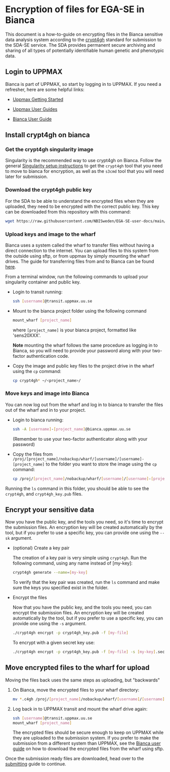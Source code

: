 # Encryption of files for EGA-SE in Bianca

This document is a how-to-guide on encrypting files in the Bianca sensitive data
analysis system according to the
[crypt4gh](https://www.ga4gh.org/news/crypt4gh-a-secure-method-for-sharing-human-genetic-data/)
standard for submission to the SDA-SE service. The SDA provides permanent secure
archiving and sharing of all types of potentially identifiable human genetic and
phenotypic data.

## Login to UPPMAX

Bianca is part of UPPMAX, so start by logging in to UPPMAX. If you need a
refresher, here are some helpful links:

- [Uppmax Getting Started](https://www.uppmax.uu.se/support/getting-started/)

- [Uppmax User Guides](https://www.uppmax.uu.se/support/user-guides/)

- [Bianca User Guide](https://www.uppmax.uu.se/support/user-guides/bianca-user-guide/)

## Install crypt4gh on bianca

### Get the crypt4gh singularity image

Singularity is the recommended way to use crypt4gh on Bianca. Follow the general
[Singularity setup instructions](singularity.md) to get the `crypt4gh` tool that
you need to move to bianca for encryption, as well as the `s3cmd` tool that you
will need later for submission.

### Download the crypt4gh public key

For the SDA to be able to understand the encrypted files when they are uploaded,
they need to be encrypted with the correct public key. This key can be
downloaded from this repository with this command:
```bash
wget https://raw.githubusercontent.com/NBISweden/EGA-SE-user-docs/main/crypt4gh_key.pub
```

### Upload keys and image to the wharf

Bianca uses a system called the wharf to transfer files without having a direct
connection to the internet. You can upload files to this system from the outside
using sftp, or from uppmax by simply mounting the wharf drives. The guide for
transferring files from and to Bianca can be found
[here](https://www.uppmax.uu.se/support/user-guides/transit-user-guide/).

From a terminal window, run the following commands to upload your singularity
container and public key.

* Login to transit running:
  ```bash
  ssh [username]@transit.uppmax.uu.se
  ```

* Mount to the bianca project folder using the following command
  ```bash
  mount_wharf [project_name]
  ```
  where `[project_name]` is your bianca project, formatted like 'sens20XXX'.

  **Note** mounting the wharf follows the same procedure as logging in to
  Bianca, so you will need to provide your password along with your two-factor
  authentication code.

* Copy the image and public key files to the project drive in the wharf using the `cp` command:

  ```bash
  cp crypt4gh* ~/<project_name>/
  ```

### Move keys and image into Bianca

You can now log out from the wharf and log in to bianca to transfer the files
out of the wharf and in to your project.

* Login to bianca running:

  ```bash
  ssh -A [username]-[project_name]@bianca.uppmax.uu.se
  ```
  (Remember to use your two-factor authenticator along with your password)

* Copy the files from
  `/proj/[project_name]/nobackup/wharf/[username]/[username]-[project_name]`
  to the folder you want to store the image using the `cp` command:

  ```bash
  cp /proj/[project_name]/nobackup/wharf/[username]/[username]-[project_name]/crypt4gh* .
  ```

Running the `ls` command in this folder, you should be able to see the
`crypt4gh`, and `crypt4gh_key.pub` files.

## Encrypt your sensitive data

Now you have the public key, and the tools you need, so it's time to encrypt the
submission files. An encryption key will be created automatically by the tool,
but if you prefer to use a specific key, you can provide one using the `--sk`
argument.

* (optional) Create a key pair

  The creation of a key pair is very simple using `crypt4gh`. Run the following
  command, using any name instead of [my-key]:
​
   ```bash
   crypt4gh generate --name=[my-key]
   ```

   To verify that the key pair was created, run the `ls` command and make sure
   the keys you specified exist in the folder.

* Encrypt the files

   Now that you have the public key, and the tools you need, you can encrypt the
   submission files. An encryption key will be created automatically by the
   tool, but if you prefer to use a specific key, you can provide one using the
   `-s` argument.

   ```bash
   ./crypt4gh encrypt -p crypt4gh_key.pub -f [my-file]
   ```

   To encrypt with a given secret key use:

   ```bash
   ./crypt4gh encrypt -p crypt4gh_key.pub -f [my-file] -s [my-key].sec.pem
   ```

## Move encrypted files to the wharf for upload

Moving the files back uses the same steps as uploading, but "backwards"

1) On Bianca, move the encrypted files to your wharf directory:
   ```bash
   mv *.c4gh /proj/[project_name]/nobackup/wharf/[username]/[username]-[project_name]
   ```

2) Log back in to UPPMAX transit and mount the wharf drive again:
   ```bash
   ssh [username]@transit.uppmax.uu.se
   mount_wharf [project_name]
   ```

   The encrypted files should be secure enough to keep on UPPMAX while they are
   uploaded to the submission system. If you prefer to make the submission from
   a different system than UPPMAX, see the
   [Bianca user guide](https://www.uppmax.uu.se/support/user-guides/bianca-user-guide/)
   on how to download the encrypted files from the wharf using sftp.

Once the submission ready files are downloaded, head over to the
[submitting](README.md#submitting) guide to continue.
